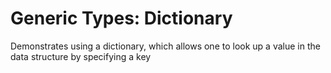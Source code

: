 ﻿# Generic Types: Dictionary

Demonstrates using a dictionary, which allows one to look up a value in the data structure by specifying a key
